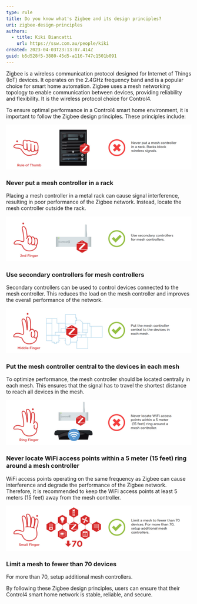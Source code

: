 ```yaml
---
type: rule
title: Do you know what's Zigbee and its design principles?
uri: zigbee-design-principles
authors:
  - title: Kiki Biancatti
    url: https://ssw.com.au/people/kiki
created: 2023-04-03T23:13:07.414Z
guid: b5d528f5-3880-45d5-a116-747c1501b091
---
```

Zigbee is a wireless communication protocol designed for Internet of Things (IoT) devices. It operates on the 2.4GHz frequency band and is a popular choice for smart home automation. Zigbee uses a mesh networking topology to enable communication between devices, providing reliability and flexibility. It is the wireless protocol choice for Control4.

<!--endintro-->

To ensure optimal performance in a Control4 smart home environment, it is important to follow the Zigbee design principles. These principles include:

![](ruleofthumb.jpg)

### Never put a mesh controller in a rack

Placing a mesh controller in a metal rack can cause signal interference, resulting in poor performance of the Zigbee network. Instead, locate the mesh controller outside the rack.

![](2ndfinger.jpg)

### Use secondary controllers for mesh controllers

Secondary controllers can be used to control devices connected to the mesh controller. This reduces the load on the mesh controller and improves the overall performance of the network.

![](middlefinger.jpg)

### Put the mesh controller central to the devices in each mesh

To optimize performance, the mesh controller should be located centrally in each mesh. This ensures that the signal has to travel the shortest distance to reach all devices in the mesh.

![](ringfinger.jpg)

### Never locate WiFi access points within a 5 meter (15 feet) ring around a mesh controller

WiFi access points operating on the same frequency as Zigbee can cause interference and degrade the performance of the Zigbee network. Therefore, it is recommended to keep the WiFi access points at least 5 meters (15 feet) away from the mesh controller.

![](smallfinger.jpg)

### Limit a mesh to fewer than 70 devices

For more than 70, setup additional mesh controllers.

By following these Zigbee design principles, users can ensure that their Control4 smart home network is stable, reliable, and secure.